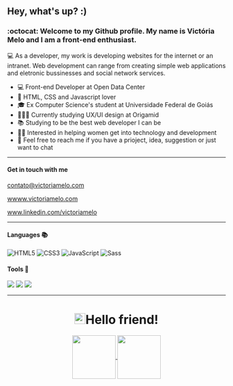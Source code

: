 <h2>Hey, what's up? :) </h2> 

<h3> :octocat: Welcome to my Github profile. My name is Victória Melo and I am a front-end enthusiast. </h3>

<p> 💻 As a developer, my work is developing websites for the internet or an intranet. Web development can range from creating simple web applications and eletronic bussinesses and social network services.</p>

<ul>
  <li> 
    💻 Front-end Developer at Open Data Center
 </li>
  <li> 
    🚀 HTML, CSS and Javascript lover
 </li>
  <li> 
    🎓 Ex Computer Science's student at Universidade Federal de Goiás
 </li>
  <li> 
   👩🏻‍🎓 Currently studying  UX/UI design at Origamid
 </li>
  <li> 
    📚 Studying to be the best web developer I can be
 </li>
  <li> 
    🙋🏻 Interested in helping women get into technology and development
 </li>
  <li> 
    💬 Feel free to reach me if you have a prioject, idea, suggestion or just want to chat 
 </li>
 </ul>
<hr>


<h4> Get in touch with me</h4>


<a href="mailto:contato@victoriamelo.com">contato@victoriamelo.com</a>

<a href="wwww.victoriamelo.com">wwww.victoriamelo.com</a>

<a href="www.linkedin.com/in/victoria-melo-234941228/">www.linkedin.com/victoriamelo</a>
<hr>
<h4>Languages 📚 </h4>


![HTML5](https://img.shields.io/badge/-HTML5-%23E44D27?style=flat-square&logo=html5&logoColor=ffffff)
![CSS3](https://img.shields.io/badge/-CSS3-%231572B6?style=flat-square&logo=css3)
![JavaScript](https://img.shields.io/badge/-JavaScript-%23F7DF1C?style=flat-square&logo=javascript&logoColor=000000&labelColor=%23F7DF1C&color=%23FFCE5A)
![Sass](https://img.shields.io/badge/-Sass-%23CC6699?style=flat-square&logo=sass&logoColor=ffffff)


<h4>Tools 🔧 </h4>
<img src="https://img.shields.io/badge/Visual_Studio_Code-0078D4?style=for-the-badge&logo=visual%20studio%20code&logoColor=white" />
<img src="https://img.shields.io/badge/Figma-F24E1E?style=for-the-badge&logo=figma&logoColor=white" />
<img src="https://img.shields.io/badge/Canva-%2300C4CC.svg?&style=for-the-badge&logo=Canva&logoColor=white" />

<hr>

<h4 align="left">

<h1 align="center"><img src="https://media.giphy.com/media/hvRJCLFzcasrR4ia7z/giphy.gif" width="25px">Hello friend!</h1></img>

<p align="center">
  <a href="https://github.com/vicksamelo">
    <img
      align="center"
      height="100em"
      src="https://github-readme-stats.vercel.app/api?username=vicksamelo&hide_title=true&theme=dark&count_private=true&show_icons=true"
    />
  </a>
  <a href="https://github.com/vicksamelo">
    <img
      align="center"
      height="100em"
      src="https://github-readme-stats.vercel.app/api/top-langs/?username=vicksamelo&hide=html&hide_title=true&layout=compact&theme=dark&&count_private=true"
    />
  </a>
</p>

